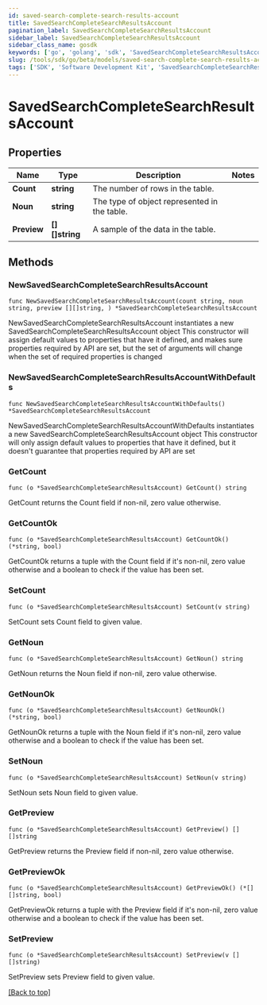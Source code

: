 ```yaml
---
id: saved-search-complete-search-results-account
title: SavedSearchCompleteSearchResultsAccount
pagination_label: SavedSearchCompleteSearchResultsAccount
sidebar_label: SavedSearchCompleteSearchResultsAccount
sidebar_class_name: gosdk
keywords: ['go', 'golang', 'sdk', 'SavedSearchCompleteSearchResultsAccount'] 
slug: /tools/sdk/go/beta/models/saved-search-complete-search-results-account
tags: ['SDK', 'Software Development Kit', 'SavedSearchCompleteSearchResultsAccount']
---
```


# SavedSearchCompleteSearchResultsAccount

## Properties

Name | Type | Description | Notes
------------ | ------------- | ------------- | -------------
**Count** | **string** | The number of rows in the table. | 
**Noun** | **string** | The type of object represented in the table. | 
**Preview** | **[][]string** | A sample of the data in the table. | 

## Methods

### NewSavedSearchCompleteSearchResultsAccount

`func NewSavedSearchCompleteSearchResultsAccount(count string, noun string, preview [][]string, ) *SavedSearchCompleteSearchResultsAccount`

NewSavedSearchCompleteSearchResultsAccount instantiates a new SavedSearchCompleteSearchResultsAccount object
This constructor will assign default values to properties that have it defined,
and makes sure properties required by API are set, but the set of arguments
will change when the set of required properties is changed

### NewSavedSearchCompleteSearchResultsAccountWithDefaults

`func NewSavedSearchCompleteSearchResultsAccountWithDefaults() *SavedSearchCompleteSearchResultsAccount`

NewSavedSearchCompleteSearchResultsAccountWithDefaults instantiates a new SavedSearchCompleteSearchResultsAccount object
This constructor will only assign default values to properties that have it defined,
but it doesn't guarantee that properties required by API are set

### GetCount

`func (o *SavedSearchCompleteSearchResultsAccount) GetCount() string`

GetCount returns the Count field if non-nil, zero value otherwise.

### GetCountOk

`func (o *SavedSearchCompleteSearchResultsAccount) GetCountOk() (*string, bool)`

GetCountOk returns a tuple with the Count field if it's non-nil, zero value otherwise
and a boolean to check if the value has been set.

### SetCount

`func (o *SavedSearchCompleteSearchResultsAccount) SetCount(v string)`

SetCount sets Count field to given value.


### GetNoun

`func (o *SavedSearchCompleteSearchResultsAccount) GetNoun() string`

GetNoun returns the Noun field if non-nil, zero value otherwise.

### GetNounOk

`func (o *SavedSearchCompleteSearchResultsAccount) GetNounOk() (*string, bool)`

GetNounOk returns a tuple with the Noun field if it's non-nil, zero value otherwise
and a boolean to check if the value has been set.

### SetNoun

`func (o *SavedSearchCompleteSearchResultsAccount) SetNoun(v string)`

SetNoun sets Noun field to given value.


### GetPreview

`func (o *SavedSearchCompleteSearchResultsAccount) GetPreview() [][]string`

GetPreview returns the Preview field if non-nil, zero value otherwise.

### GetPreviewOk

`func (o *SavedSearchCompleteSearchResultsAccount) GetPreviewOk() (*[][]string, bool)`

GetPreviewOk returns a tuple with the Preview field if it's non-nil, zero value otherwise
and a boolean to check if the value has been set.

### SetPreview

`func (o *SavedSearchCompleteSearchResultsAccount) SetPreview(v [][]string)`

SetPreview sets Preview field to given value.



[[Back to top]](#) 


